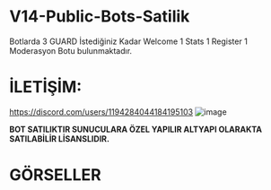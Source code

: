 # V14-Public-Bots-Satilik
Botlarda 3 GUARD
İstediğiniz Kadar Welcome
1 Stats
1 Register
1 Moderasyon Botu bulunmaktadır.
# İLETİŞİM:
https://discord.com/users/1194284044184195103
![image](https://github.com/EmdocsDev/V14-Public-Bots-Satilik/assets/161200256/57bdc6a8-945f-47b0-93ea-a39d0fd642d2)

**BOT SATILIKTIR SUNUCULARA ÖZEL YAPILIR ALTYAPI OLARAKTA SATILABİLİR LİSANSLIDIR.**

# GÖRSELLER






























